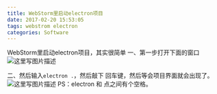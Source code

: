 ```yaml
---
title: WebStorm里启动electron项目
date: 2017-02-20 15:53:05
tags: webstrom electron
categories: Software
---
```


<!--more-->

WebStorm里启动electron项目，其实很简单
一、第一步打开下面的窗口
![这里写图片描述](http://img.blog.csdn.net/20170220155200726?watermark/2/text/aHR0cDovL2Jsb2cuY3Nkbi5uZXQvYXJ2aW4w/font/5a6L5L2T/fontsize/400/fill/I0JBQkFCMA==/dissolve/70/gravity/SouthEast)

二、然后输入`electron .`，然后敲下 回车键，然后等会项目界面就会出现了。
![这里写图片描述](http://img.blog.csdn.net/20170220155036581?watermark/2/text/aHR0cDovL2Jsb2cuY3Nkbi5uZXQvYXJ2aW4w/font/5a6L5L2T/fontsize/400/fill/I0JBQkFCMA==/dissolve/70/gravity/SouthEast)
PS：electron 和 点之间有个空格。